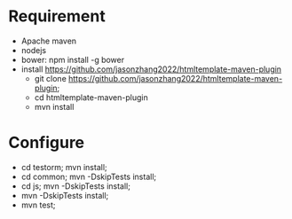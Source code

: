 Requirement
====
* Apache maven
* nodejs
* bower: npm install -g bower
* install https://github.com/jasonzhang2022/htmltemplate-maven-plugin
  *	git clone https://github.com/jasonzhang2022/htmltemplate-maven-plugin;
  *	cd htmltemplate-maven-plugin
  * mvn install

Configure
====
* cd testorm; mvn install;
* cd common; mvn -DskipTests install;
* cd js; mvn -DskipTests install;
* mvn -DskipTests install;
* mvn test;
